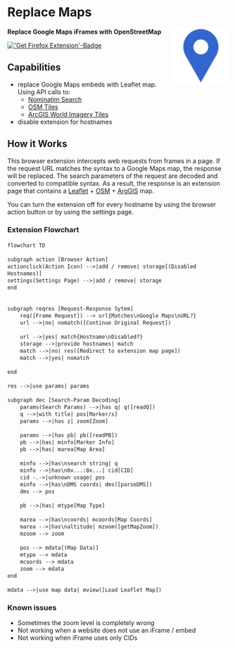 # Replace Maps

<img src="icons/icon.svg" alt="Light blue icon with white border. Shape is a pin for the current position on a map." align="right" width="128" height="128" />

**Replace Google Maps iFrames with OpenStreetMap**

[!['Get Firefox Extension'-Badge](https://blog.mozilla.org/addons/files/2020/04/get-the-addon-fx-apr-2020.svg)](https://addons.mozilla.org/addon/replace-maps/)

## Capabilities

- replace Google Maps embeds with Leaflet map. Using API calls to:
  - [Nominatim Search](https://nominatim.org/release-docs/develop/api/Search/)
  - [OSM Tiles](https://www.openstreetmap.org/)
  - [ArcGIS World Imagery Tiles](https://server.arcgisonline.com/ArcGIS/rest/services/World_Imagery/MapServer/)
- disable extension for hostnames

## How it Works

This browser extension intercepts web requests from frames in a page.
If the request URL matches the syntax to a Google Maps map, the response will be replaced.
The search parameters of the request are decoded and converted to compatible syntax.
As a result, the response is an extension page that contains a [Leaflet](https://leafletjs.com/) + [OSM](https://www.openstreetmap.org/) + [ArgGIS](https://server.arcgisonline.com/ArcGIS/rest/services/World_Imagery/MapServer/) map.

You can turn the extension off for every hostname by using the browser action button or by using the settings page.

### Extension Flowchart

```mermaid
flowchart TD

subgraph action [Browser Action]
actionclick(Action Icon) -->|add / remove| storage[(Disabled Hostnames)]
settings(Settings Page) -->|add / remove| storage
end


subgraph reqres [Request-Response Sytem]
    req([Frame Request]) --> url{Matches\nGoogle Maps\nURL?}
    url -->|no| nomatch([Continue Original Request])

    url -->|yes| match{Hostname\nDisabled?}
    storage -->|provide hostnames| match
    match -->|no| res([Redirect to extension map page])
    match -->|yes| nomatch

end

res -->|use params| params

subgraph dec [Search-Param Decoding]
    params(Search Params) -->|has q| q([readQ])
    q -->|with title| pos[Marker/s]
    params -->|has z| zoom[Zoom]

    params -->|has pb| pb([readPB])
    pb -->|has| minfo[Marker Info]
    pb -->|has| marea[Map Area]

    minfo -->|has\nsearch string| q
    minfo -->|has\n0x...:0x...| cid[CID]
    cid -.->|unknown usage| pos
    minfo -->|has\nDMS coords| dms([parseDMS])
    dms --> pos

    pb -->|has| mtype[Map Type]

    marea -->|has\ncoords| mcoords[Map Coords]
    marea -->|has\naltitude| mzoom([getMapZoom])
    mzoom --> zoom

    pos --> mdata[(Map Data)]
    mtype --> mdata
    mcoords --> mdata
    zoom --> mdata
end

mdata -->|use map data| mview([Load Leaflet Map])
```

### Known issues

- Sometimes the zoom level is completely wrong
- Not working when a website does not use an iFrame / embed
- Not working when iFrame uses only CIDs
